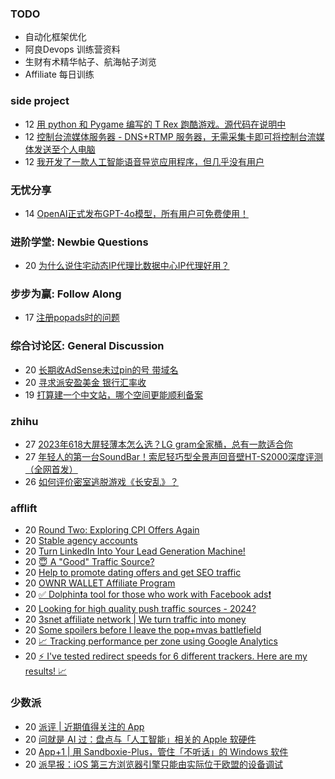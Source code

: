 ### TODO
-  自动化框架优化
-  阿良Devops 训练营资料
-  生财有术精华帖子、航海帖子浏览
-  Affiliate 每日训练

### side project
<!-- sideproject:START -->
-  12 [用 python 和 Pygame 编写的 T Rex 跑酷游戏。源代码在说明中](https://www.youtube.com/watch?v=pZySIXSelCA)
-  12 [控制台流媒体服务器 - DNS+RTMP 服务器，无需采集卡即可将控制台流媒体发送至个人电脑](https://github.com/Aioros/console-streaming-server)
-  12 [我开发了一款人工智能语音导览应用程序，但几乎没有用户](https://www.reddit.com/r/SideProject/comments/18gpp0e/ive_built_an_ai_audio_tour_app_but_have_almost_no/)<!-- sideproject:END -->


### 无忧分享
<!-- ruyo:START -->
-  14 [OpenAI正式发布GPT-4o模型，所有用户可免费使用！](https://51.ruyo.net/18663.html)<!-- ruyo:END -->

### 进阶学堂: Newbie Questions
<!-- advertcn1:START -->
-  20 [为什么说住宅动态IP代理比数据中心IP代理好用？](https://www.advertcn.com/thread-115057-1-1.html)<!-- advertcn1:END -->

### 步步为赢: Follow Along
<!-- advertcn2:START -->
-  17 [注册popads时的问题](https://www.advertcn.com/thread-115034-1-1.html)<!-- advertcn2:END -->

### 综合讨论区: General Discussion
<!-- advertcn3:START -->
-  20 [长期收AdSense未过pin的号 带域名](https://www.advertcn.com/thread-115060-1-1.html)
-  20 [寻求派安盈美金 银行汇率收](https://www.advertcn.com/thread-115050-1-1.html)
-  19 [打算建一个中文站，哪个空间更能顺利备案](https://www.advertcn.com/thread-115047-1-1.html)<!-- advertcn3:END -->


### zhihu
<!-- zhihu:START -->
-  27 [2023年618大屏轻薄本怎么选？LG gram全家桶，总有一款适合你](http://zhuanlan.zhihu.com/p/632641888?utm_campaign=rss&utm_medium=rss&utm_source=rss&utm_content=title)
-  27 [年轻人的第一台SoundBar！索尼轻巧型全景声回音壁HT-S2000深度评测（全网首发）](http://zhuanlan.zhihu.com/p/630990296?utm_campaign=rss&utm_medium=rss&utm_source=rss&utm_content=title)
-  26 [如何评价密室逃脱游戏《长安乱》？](http://www.zhihu.com/question/563950552/answer/3045961312?utm_campaign=rss&utm_medium=rss&utm_source=rss&utm_content=title)<!-- zhihu:END -->

### afflift
<!-- afflift:START -->
-  20 [Round Two: Exploring CPI Offers Again](https://afflift.com/f/threads/round-two-exploring-cpi-offers-again.13073/)
-  20 [Stable agency accounts](https://afflift.com/f/threads/stable-agency-accounts.12994/)
-  20 [Turn LinkedIn Into Your Lead Generation Machine!](https://afflift.com/f/threads/turn-linkedin-into-your-lead-generation-machine.13150/)
-  20 [😇 A &quot;Good&quot; Traffic Source?](https://afflift.com/f/threads/%F0%9F%98%87-a-good-traffic-source.13137/)
-  20 [Help to promote dating offers and get SEO traffic](https://afflift.com/f/threads/help-to-promote-dating-offers-and-get-seo-traffic.13152/)
-  20 [OWNR WALLET Affiliate Program](https://afflift.com/f/threads/ownr-wallet-affiliate-program.9733/)
-  20 [✅ Dolphin❗️a tool for those who work with Facebook ads❗️](https://afflift.com/f/threads/%E2%9C%85-dolphin%E2%9D%97%EF%B8%8Fa-tool-for-those-who-work-with-facebook-ads%E2%9D%97%EF%B8%8F.7096/)
-  20 [Looking for high quality push traffic sources - 2024?](https://afflift.com/f/threads/looking-for-high-quality-push-traffic-sources-2024.12940/)
-  20 [3snet affiliate network | We turn traffic into money](https://afflift.com/f/threads/3snet-affiliate-network-we-turn-traffic-into-money.1333/)
-  20 [Some spoilers before I leave the pop+mvas battlefield](https://afflift.com/f/threads/some-spoilers-before-i-leave-the-pop-mvas-battlefield.12992/)
-  20 [📈 Tracking performance per zone using Google Analytics](https://afflift.com/f/threads/%F0%9F%93%88-tracking-performance-per-zone-using-google-analytics.12307/)
-  20 [⚡ I&#39;ve tested redirect speeds for 6 different trackers. Here are my results! 📈](https://afflift.com/f/threads/%E2%9A%A1-ive-tested-redirect-speeds-for-6-different-trackers-here-are-my-results-%F0%9F%93%88.13113/)<!-- afflift:END -->

### 少数派
<!-- sspai:START -->
-  20 [派评 | 近期值得关注的 App](https://sspai.com/post/88936)
-  20 [问就是 AI 过：盘点与「人工智能」相关的 Apple 软硬件](https://sspai.com/post/88923)
-  20 [App+1 | 用 Sandboxie-Plus，管住「不听话」的 Windows 软件](https://sspai.com/post/88759)
-  20 [派早报：iOS 第三方浏览器引擎只能由实际位于欧盟的设备调试](https://sspai.com/post/88917)<!-- sspai:END -->
